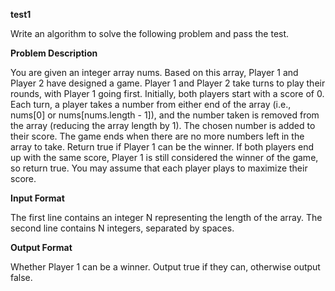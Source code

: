 ****test1****

Write an algorithm to solve the following problem and pass the test.

**Problem Description**

You are given an integer array nums. Based on this array, Player 1 and Player 2 have designed a game. Player 1 and Player 2 take turns to play their rounds, with Player 1 going first. Initially, both players start with a score of 0. Each turn, a player takes a number from either end of the array (i.e., nums[0] or nums[nums.length - 1]), and the number taken is removed from the array (reducing the array length by 1). The chosen number is added to their score. The game ends when there are no more numbers left in the array to take. Return true if Player 1 can be the winner. If both players end up with the same score, Player 1 is still considered the winner of the game, so return true. You may assume that each player plays to maximize their score.

**Input Format**

The first line contains an integer N representing the length of the array.
The second line contains N integers, separated by spaces.

**Output Format**

Whether Player 1 can be a winner. Output true if they can, otherwise output false.
